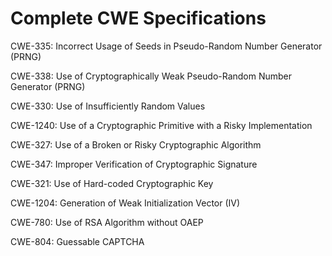 

# Complete CWE Specifications

CWE-335: Incorrect Usage of Seeds in Pseudo-Random Number Generator (PRNG)

CWE-338: Use of Cryptographically Weak Pseudo-Random Number Generator (PRNG)

CWE-330: Use of Insufficiently Random Values

CWE-1240: Use of a Cryptographic Primitive with a Risky Implementation

CWE-327: Use of a Broken or Risky Cryptographic Algorithm

CWE-347: Improper Verification of Cryptographic Signature

CWE-321: Use of Hard-coded Cryptographic Key

CWE-1204: Generation of Weak Initialization Vector (IV)

CWE-780: Use of RSA Algorithm without OAEP

CWE-804: Guessable CAPTCHA